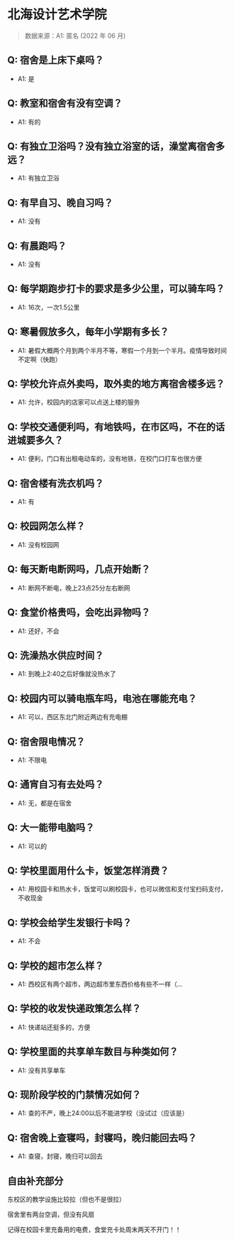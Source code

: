 # 北海设计艺术学院

> 数据来源：A1: 匿名 (2022 年 06 月)

## Q: 宿舍是上床下桌吗？

- A1: 是

## Q: 教室和宿舍有没有空调？

- A1: 有的

## Q: 有独立卫浴吗？没有独立浴室的话，澡堂离宿舍多远？

- A1: 有独立卫浴

## Q: 有早自习、晚自习吗？

- A1: 没有

## Q: 有晨跑吗？

- A1: 没有

## Q: 每学期跑步打卡的要求是多少公里，可以骑车吗？

- A1: 16次，一次1.5公里

## Q: 寒暑假放多久，每年小学期有多长？

- A1: 暑假大概两个月到两个半月不等，寒假一个月到一个半月。疫情导致时间不定啊（快跑）

## Q: 学校允许点外卖吗，取外卖的地方离宿舍楼多远？

- A1: 允许，校园内的店家可以点送上楼的服务

## Q: 学校交通便利吗，有地铁吗，在市区吗，不在的话进城要多久？

- A1: 便利，门口有出租电动车的，没有地铁，在校门口打车也很方便

## Q: 宿舍楼有洗衣机吗？

- A1: 有

## Q: 校园网怎么样？

- A1: 没有校园网

## Q: 每天断电断网吗，几点开始断？

- A1: 断网不断电，晚上23点25分左右断网

## Q: 食堂价格贵吗，会吃出异物吗？

- A1: 还好，不会

## Q: 洗澡热水供应时间？

- A1: 到晚上2:40之后好像就没热水了

## Q: 校园内可以骑电瓶车吗，电池在哪能充电？

- A1: 可以，西区东北门附近两边有充电棚

## Q: 宿舍限电情况？

- A1: 不限电

## Q: 通宵自习有去处吗？

- A1: 无，都是在宿舍

## Q: 大一能带电脑吗？

- A1: 可以的

## Q: 学校里面用什么卡，饭堂怎样消费？

- A1: 用校园卡和热水卡，饭堂可以刷校园卡，也可以微信和支付宝扫码支付，不收现金

## Q: 学校会给学生发银行卡吗？

- A1: 不会

## Q: 学校的超市怎么样？

- A1: 西校区有两个超市，两边超市里东西价格有些不一样（…

## Q: 学校的收发快递政策怎么样？

- A1: 快递站还挺多的，方便

## Q: 学校里面的共享单车数目与种类如何？

- A1: 没有共享单车

## Q: 现阶段学校的门禁情况如何？

- A1: 查的不严，晚上24:00以后不能进学校（没试过（应该是）

## Q: 宿舍晚上查寝吗，封寝吗，晚归能回去吗？

- A1: 查寝，封寝，晚归可以回去

## 自由补充部分

东校区的教学设施比较拉（但也不是很拉）

宿舍里有两台空调，但没有风扇

记得在校园卡里充备用的电费，食堂充卡处周末两天不开门！！